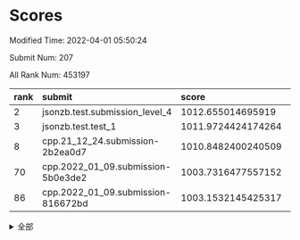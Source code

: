 # Scores

Modified Time: 2022-04-01 05:50:24

Submit Num: 207

All Rank Num: 453197

| rank |               submit               |       score        |       sigma        | pk_num |
| :--- | :--------------------------------- | :----------------- | :----------------- | :----- |
| 2    | jsonzb.test.submission_level_4     | 1012.655014695919  | 0.7999297589281531 | 8759   |
| 3    | jsonzb.test.test_1                 | 1011.9724424174264 | 0.7808958321927075 | 8760   |
| 8    | cpp.21_12_24.submission-2b2ea0d7   | 1010.8482400240509 | 0.7998173609328928 | 8761   |
| 70   | cpp.2022_01_09.submission-5b0e3de2 | 1003.7316477557152 | 0.7053116488583854 | 8756   |
| 86   | cpp.2022_01_09.submission-816672bd | 1003.1532145425317 | 0.700162297033831  | 8755   |


<details>
<summary>全部</summary>

| rank |                 submit                 |       score        |       sigma        | pk_num |
| :--- | :------------------------------------- | :----------------- | :----------------- | :----- |
| 1    | gobigger.level_3.submission_level_3_19 | 1012.8985502906384 | 0.7894509756491519 | 8753   |
| 2    | jsonzb.test.submission_level_4         | 1012.655014695919  | 0.7999297589281531 | 8759   |
| 3    | jsonzb.test.test_1                     | 1011.9724424174264 | 0.7808958321927075 | 8760   |
| 4    | gobigger.level_3.submission_level_3_26 | 1011.9626264066484 | 0.767143940597735  | 8759   |
| 5    | gobigger.level_3.submission_level_3_16 | 1011.6647420354428 | 0.7633304518775822 | 8754   |
| 6    | gobigger.level_3.submission_level_3_11 | 1011.1629742896289 | 0.7569347874862314 | 8758   |
| 7    | gobigger.level_3.submission_level_3_13 | 1011.0433775457976 | 0.7560198956455069 | 8758   |
| 8    | cpp.21_12_24.submission-2b2ea0d7       | 1010.8482400240509 | 0.7998173609328928 | 8761   |
| 9    | gobigger.level_3.submission_level_3_27 | 1010.808147766371  | 0.7529203586951136 | 8758   |
| 10   | gobigger.level_3.submission_level_3_36 | 1010.7898012733102 | 0.771441271608509  | 8761   |
| 11   | gobigger.level_3.submission_level_3_46 | 1010.7672471931791 | 0.7829320112449618 | 8756   |
| 12   | gobigger.level_3.submission_level_3_39 | 1010.7617834883602 | 0.7634049992355374 | 8757   |
| 13   | gobigger.level_3.submission_level_3_0  | 1010.7243804395732 | 0.7692348839684566 | 8756   |
| 14   | gobigger.level_3.submission_level_3_18 | 1010.6773375145467 | 0.7871206583449842 | 8760   |
| 15   | gobigger.level_3.submission_level_3_31 | 1010.6462348213072 | 0.7505732460412997 | 8752   |
| 16   | gobigger.level_3.submission_level_3_9  | 1010.6429766713117 | 0.7625550818052559 | 8760   |
| 17   | gobigger.level_3.submission_level_3_17 | 1010.5273613368721 | 0.7737679685682083 | 8758   |
| 18   | gobigger.level_3.submission_level_3_44 | 1010.5225409561037 | 0.7835756435039652 | 8754   |
| 19   | gobigger.level_3.submission_level_3_28 | 1010.5085679797148 | 0.7749850544868087 | 8758   |
| 20   | gobigger.level_3.submission_level_3_30 | 1010.4283188996426 | 0.7428713618828616 | 8757   |
| 21   | gobigger.level_3.submission_level_3_2  | 1010.3962263423881 | 0.7696825995283866 | 8754   |
| 22   | gobigger.level_3.submission_level_3_20 | 1010.3414205363157 | 0.7428141540584131 | 8762   |
| 23   | gobigger.level_3.submission_level_3_6  | 1010.3353746159295 | 0.7811037273611539 | 8757   |
| 24   | gobigger.level_3.submission_level_3_7  | 1010.297550380693  | 0.7600794919332259 | 8758   |
| 25   | gobigger.level_3.submission_level_3_47 | 1010.2446647073328 | 0.7593024298118134 | 8759   |
| 26   | gobigger.level_3.submission_level_3_8  | 1010.1799353718168 | 0.7542129982463237 | 8763   |
| 27   | gobigger.level_3.submission_level_3_45 | 1010.06491216339   | 0.7736064783816131 | 8758   |
| 28   | gobigger.level_3.submission_level_3_43 | 1010.0378995957492 | 0.7580265545768545 | 8755   |
| 29   | gobigger.level_3.submission_level_3_14 | 1009.9980754913803 | 0.7593481399599429 | 8757   |
| 30   | gobigger.level_3.submission_level_3_42 | 1009.9954087916328 | 0.7633893283601534 | 8756   |
| 31   | gobigger.level_3.submission_level_3_38 | 1009.9405877270617 | 0.7468918758765345 | 8758   |
| 32   | gobigger.level_3.submission_level_3_22 | 1009.8720736375935 | 0.748296775061738  | 8754   |
| 33   | gobigger.level_3.submission_level_3_21 | 1009.8060601740201 | 0.7617126544632319 | 8759   |
| 34   | gobigger.level_3.submission_level_3_37 | 1009.7533841182981 | 0.7548867356581941 | 8760   |
| 35   | gobigger.level_3.submission_level_3_35 | 1009.688429167607  | 0.7469134286415328 | 8762   |
| 36   | gobigger.level_3.submission_level_3_40 | 1009.6874420106327 | 0.7404084658728568 | 8754   |
| 37   | gobigger.level_3.submission_level_3_1  | 1009.6651091433691 | 0.7714196035917011 | 8760   |
| 38   | gobigger.level_3.submission_level_3_12 | 1009.5631033816767 | 0.7588055974699142 | 8754   |
| 39   | gobigger.level_3.submission_level_3_5  | 1009.5109295303511 | 0.7649309766537488 | 8758   |
| 40   | gobigger.level_3.submission_level_3_23 | 1009.4913872851665 | 0.7525577919437937 | 8764   |
| 41   | gobigger.level_3.submission_level_3_4  | 1009.416155399407  | 0.7430411335118423 | 8753   |
| 42   | gobigger.level_3.submission_level_3_29 | 1009.3977404705969 | 0.7442146380834751 | 8761   |
| 43   | gobigger.level_3.submission_level_3_41 | 1009.3949464924144 | 0.7575958246102442 | 8758   |
| 44   | gobigger.level_3.submission_level_3_49 | 1009.3814917380926 | 0.7409775546763648 | 8756   |
| 45   | gobigger.level_3.submission_level_3_10 | 1009.3658538298766 | 0.7538440087202328 | 8754   |
| 46   | gobigger.level_3.submission_level_3_33 | 1009.3442395355452 | 0.7726407480544237 | 8756   |
| 47   | gobigger.level_3.submission_level_3_48 | 1009.2165325113793 | 0.7542606880251933 | 8756   |
| 48   | gobigger.level_3.submission_level_3_34 | 1009.2143814646963 | 0.7619735826170834 | 8759   |
| 49   | gobigger.level_3.submission_level_3_32 | 1008.8630385057221 | 0.7561860430980089 | 8762   |
| 50   | gobigger.level_3.submission_level_3_15 | 1008.7007998520811 | 0.735026639828982  | 8754   |
| 51   | gobigger.level_3.submission_level_3_25 | 1008.6007711027313 | 0.7279628223667314 | 8758   |
| 52   | gobigger.level_3.submission_level_3_24 | 1008.4712742210886 | 0.7280872422764946 | 8751   |
| 53   | gobigger.level_3.submission_level_3_3  | 1007.8076829048459 | 0.7405115936486832 | 8760   |
| 54   | gobigger.level_1.submission_level_1_32 | 1005.046030565544  | 0.7242637777263966 | 8763   |
| 55   | gobigger.level_1.submission_level_1_22 | 1004.8280391620683 | 0.7120330166005867 | 8752   |
| 56   | gobigger.level_1.submission_level_1_37 | 1004.5610845341449 | 0.7261635817411761 | 8763   |
| 57   | gobigger.level_1.submission_level_1_21 | 1004.4491760034301 | 0.7102158975931863 | 8759   |
| 58   | gobigger.level_1.submission_level_1_0  | 1004.3980211798063 | 0.721437809881388  | 8752   |
| 59   | gobigger.level_1.submission_level_1_30 | 1004.3510334685259 | 0.6938642025734664 | 8757   |
| 60   | gobigger.level_1.submission_level_1_47 | 1004.3440056551399 | 0.7003684095643375 | 8759   |
| 61   | gobigger.level_1.submission_level_1_1  | 1004.239879235366  | 0.7183815353193704 | 8759   |
| 62   | gobigger.level_1.submission_level_1_36 | 1004.2349478497929 | 0.7177127756307967 | 8758   |
| 63   | gobigger.level_1.submission_level_1_48 | 1004.18216266012   | 0.726646343208717  | 8758   |
| 64   | gobigger.level_1.submission_level_1_42 | 1004.0305243600136 | 0.7198883396796779 | 8761   |
| 65   | gobigger.level_1.submission_level_1_38 | 1004.0254602796474 | 0.7115868821847167 | 8756   |
| 66   | gobigger.level_1.submission_level_1_44 | 1003.9552405758234 | 0.7041773469869228 | 8759   |
| 67   | gobigger.level_1.submission_level_1_31 | 1003.8766898200813 | 0.7150649286619738 | 8759   |
| 68   | gobigger.level_1.submission_level_1_46 | 1003.8299683193432 | 0.712128686476412  | 8757   |
| 69   | gobigger.level_1.submission_level_1_16 | 1003.7459881416216 | 0.7074590362533696 | 8763   |
| 70   | cpp.2022_01_09.submission-5b0e3de2     | 1003.7316477557152 | 0.7053116488583854 | 8756   |
| 71   | gobigger.level_1.submission_level_1_41 | 1003.6537786785991 | 0.7097867773562413 | 8753   |
| 72   | gobigger.level_1.submission_level_1_28 | 1003.62300945368   | 0.7181931576986811 | 8762   |
| 73   | gobigger.level_1.submission_level_1_35 | 1003.5888812112996 | 0.7138686651490191 | 8755   |
| 74   | gobigger.level_1.submission_level_1_13 | 1003.5337192448644 | 0.7105808927497183 | 8760   |
| 75   | gobigger.level_1.submission_level_1_20 | 1003.532620067132  | 0.7133344358315961 | 8762   |
| 76   | gobigger.level_1.submission_level_1_7  | 1003.4708667910136 | 0.7058800561841871 | 8753   |
| 77   | gobigger.level_1.submission_level_1_12 | 1003.4629274540899 | 0.7103642040667378 | 8755   |
| 78   | gobigger.level_1.submission_level_1_5  | 1003.4321864702687 | 0.7120095168020721 | 8753   |
| 79   | gobigger.level_1.submission_level_1_26 | 1003.3692145962663 | 0.7233153299102331 | 8761   |
| 80   | gobigger.level_1.submission_level_1_15 | 1003.3589067889033 | 0.7292121751454843 | 8762   |
| 81   | gobigger.level_1.submission_level_1_29 | 1003.3470890972349 | 0.7204507920532309 | 8759   |
| 82   | gobigger.level_1.submission_level_1_18 | 1003.3416306503468 | 0.7061060493103811 | 8757   |
| 83   | gobigger.level_1.submission_level_1_49 | 1003.3327915058015 | 0.7223738672197988 | 8761   |
| 84   | gobigger.level_1.submission_level_1_39 | 1003.3273388103678 | 0.718208944615567  | 8762   |
| 85   | gobigger.level_1.submission_level_1_40 | 1003.2777008078941 | 0.7283372260989486 | 8759   |
| 86   | cpp.2022_01_09.submission-816672bd     | 1003.1532145425317 | 0.700162297033831  | 8755   |
| 87   | gobigger.level_1.submission_level_1_43 | 1003.1388792751777 | 0.709991270511105  | 8760   |
| 88   | gobigger.level_1.submission_level_1_34 | 1003.0864198719321 | 0.7093697445661178 | 8759   |
| 89   | gobigger.level_1.submission_level_1_33 | 1002.9933258744104 | 0.7121665434859833 | 8757   |
| 90   | gobigger.level_1.submission_level_1_25 | 1002.8812965318925 | 0.7218693224376963 | 8756   |
| 91   | gobigger.level_1.submission_level_1_14 | 1002.8195751042628 | 0.7061588631876936 | 8756   |
| 92   | gobigger.level_1.submission_level_1_24 | 1002.8029168620666 | 0.7232219899939692 | 8759   |
| 93   | gobigger.level_1.submission_level_1_2  | 1002.7904367012919 | 0.712525271832442  | 8757   |
| 94   | gobigger.level_1.submission_level_1_4  | 1002.7529547175994 | 0.709162403778874  | 8756   |
| 95   | gobigger.level_1.submission_level_1_45 | 1002.7391429981184 | 0.7138725051877992 | 8761   |
| 96   | gobigger.level_1.submission_level_1_6  | 1002.6949250445745 | 0.7028554375024697 | 8755   |
| 97   | gobigger.level_1.submission_level_1_10 | 1002.6857813346204 | 0.7107674039094962 | 8754   |
| 98   | gobigger.level_1.submission_level_1_9  | 1002.6739667046005 | 0.7167645081066156 | 8755   |
| 99   | gobigger.level_1.submission_level_1_11 | 1002.5933231837391 | 0.7085170196830398 | 8754   |
| 100  | gobigger.level_1.submission_level_1_8  | 1002.530861396175  | 0.7157225869028322 | 8760   |
| 101  | gobigger.level_1.submission_level_1_3  | 1002.5032995698213 | 0.7011853806420889 | 8753   |
| 102  | gobigger.level_1.submission_level_1_17 | 1002.4224761440034 | 0.7228670766695082 | 8757   |
| 103  | gobigger.level_1.submission_level_1_27 | 1002.29576259499   | 0.722595441826172  | 8761   |
| 104  | gobigger.level_1.submission_level_1_19 | 1002.172052857856  | 0.7170017753680868 | 8760   |
| 105  | gobigger.level_1.submission_level_1_23 | 1001.8193218380139 | 0.7066772439025298 | 8760   |
| 106  | gobigger.random.submission_random_22   | 997.0135636910247  | 0.6993697129762662 | 8756   |
| 107  | gobigger.random.submission_random_11   | 996.9746004242637  | 0.7068398932541217 | 8764   |
| 108  | gobigger.random.submission_random_39   | 996.8335495187148  | 0.6977655855220355 | 8755   |
| 109  | gobigger.random.submission_random_48   | 996.7279220340549  | 0.7153858191881874 | 8757   |
| 110  | gobigger.random.submission_random_34   | 996.684511315724   | 0.7069515840314631 | 8756   |
| 111  | gobigger.random.submission_random_32   | 996.6296356853612  | 0.7173499642838532 | 8761   |
| 112  | gobigger.random.submission_random_21   | 996.6054787826372  | 0.7261025205608005 | 8757   |
| 113  | gobigger.random.submission_random_28   | 996.5879367218612  | 0.7137217584723172 | 8753   |
| 114  | gobigger.random.submission_random_0    | 996.5313858940887  | 0.7133612918135755 | 8759   |
| 115  | gobigger.random.submission_random_7    | 996.4146686950387  | 0.7123229257187877 | 8755   |
| 116  | gobigger.random.submission_random_38   | 996.398758231802   | 0.6984947013538804 | 8761   |
| 117  | gobigger.random.submission_random_23   | 996.3903011221132  | 0.7135084143356311 | 8759   |
| 118  | gobigger.random.submission_random_20   | 996.3411935870081  | 0.7051527741209151 | 8757   |
| 119  | gobigger.random.submission_random_13   | 996.3042884459188  | 0.7185400560153314 | 8760   |
| 120  | gobigger.random.submission_random_42   | 996.268377547961   | 0.7097585188525221 | 8754   |
| 121  | gobigger.random.submission_random_2    | 996.2281229466685  | 0.707791317524247  | 8756   |
| 122  | gobigger.random.submission_random_46   | 996.178444643777   | 0.703564253020127  | 8755   |
| 123  | gobigger.random.submission_random_36   | 996.1250082555061  | 0.7107281828744165 | 8752   |
| 124  | gobigger.random.submission_random_17   | 996.0581056045995  | 0.712997061476054  | 8757   |
| 125  | gobigger.random.submission_random_26   | 996.056960034624   | 0.7095804981797249 | 8762   |
| 126  | gobigger.random.submission_random_5    | 996.05557303633    | 0.7079979697101689 | 8754   |
| 127  | gobigger.random.submission_random_18   | 995.9874248256417  | 0.7231391966098301 | 8760   |
| 128  | gobigger.random.submission_random_41   | 995.9791621810991  | 0.7101012164944034 | 8756   |
| 129  | gobigger.random.submission_random_35   | 995.9459805390356  | 0.7157877491285073 | 8755   |
| 130  | gobigger.random.submission_random_12   | 995.9336261147942  | 0.7194368753433965 | 8757   |
| 131  | gobigger.random.submission_random_45   | 995.9153495022116  | 0.7150197487185929 | 8759   |
| 132  | gobigger.random.submission_random_29   | 995.907929236995   | 0.7169178543851147 | 8758   |
| 133  | gobigger.random.submission_random_19   | 995.8930131717009  | 0.7145312513560227 | 8759   |
| 134  | gobigger.random.submission_random_6    | 995.8647618713958  | 0.7002588262368746 | 8758   |
| 135  | gobigger.random.submission_random_33   | 995.8133689214692  | 0.711336246873132  | 8757   |
| 136  | gobigger.random.submission_random_47   | 995.7482486830324  | 0.7181889662692432 | 8764   |
| 137  | gobigger.random.submission_random_37   | 995.6746859565402  | 0.7203909112962072 | 8759   |
| 138  | gobigger.random.submission_random_30   | 995.6077820453459  | 0.7090922587566754 | 8754   |
| 139  | gobigger.random.submission_random_14   | 995.5848382299071  | 0.7059296269712809 | 8750   |
| 140  | gobigger.random.submission_random_24   | 995.5773681211999  | 0.7154116028239283 | 8764   |
| 141  | gobigger.random.submission_random_40   | 995.5532328249603  | 0.7176470541783206 | 8750   |
| 142  | gobigger.random.submission_random_31   | 995.5467773533884  | 0.6988095199449411 | 8759   |
| 143  | gobigger.random.submission_random_44   | 995.5283151010228  | 0.6981762672533421 | 8756   |
| 144  | gobigger.random.submission_random_49   | 995.4890767324571  | 0.7073922214843105 | 8757   |
| 145  | gobigger.random.submission_random_16   | 995.4599391397534  | 0.7150827528873084 | 8758   |
| 146  | gobigger.random.submission_random_43   | 995.4189566305128  | 0.7171468404751935 | 8757   |
| 147  | gobigger.random.submission_random_3    | 995.4037880365695  | 0.7356970860867994 | 8762   |
| 148  | gobigger.random.submission_random_9    | 995.3997640214632  | 0.7123973734988058 | 8761   |
| 149  | gobigger.random.submission_random_10   | 995.313985770842   | 0.7012496119990369 | 8762   |
| 150  | gobigger.random.submission_random_4    | 995.2884189864608  | 0.7145562829823707 | 8754   |
| 151  | gobigger.random.submission_random_25   | 995.273949878026   | 0.7166053626143505 | 8756   |
| 152  | gobigger.random.submission_random_1    | 995.202866930953   | 0.719530049169018  | 8754   |
| 153  | gobigger.random.submission_random_8    | 995.0664965694973  | 0.7062379040129789 | 8762   |
| 154  | gobigger.level_2.submission_level_2_48 | 994.8460694924908  | 0.7281976270224622 | 8753   |
| 155  | gobigger.level_2.submission_level_2_21 | 994.7872037789914  | 0.7298758897093377 | 8757   |
| 156  | gobigger.random.submission_random_27   | 994.5230301451548  | 0.7209739929440713 | 8754   |
| 157  | gobigger.random.submission_random_15   | 994.2721425813901  | 0.7156965472261213 | 8755   |
| 158  | gobigger.level_2.submission_level_2_20 | 994.2253565243412  | 0.7186340781651626 | 8759   |
| 159  | gobigger.level_2.submission_level_2_45 | 993.718089557776   | 0.7376363477076473 | 8759   |
| 160  | gobigger.level_2.submission_level_2_27 | 993.6437382136917  | 0.747001361735417  | 8757   |
| 161  | gobigger.level_2.submission_level_2_30 | 993.3935684323001  | 0.7479708361339729 | 8756   |
| 162  | gobigger.level_2.submission_level_2_47 | 993.3870738678455  | 0.7342666551802226 | 8760   |
| 163  | gobigger.level_2.submission_level_2_39 | 993.3090141442806  | 0.7309079038007953 | 8759   |
| 164  | gobigger.level_2.submission_level_2_14 | 993.2481779098139  | 0.7492943575264159 | 8754   |
| 165  | gobigger.level_2.submission_level_2_11 | 992.9831307793015  | 0.7351129426376726 | 8755   |
| 166  | gobigger.level_2.submission_level_2_16 | 992.93805306697    | 0.7485489673288059 | 8761   |
| 167  | gobigger.level_2.submission_level_2_13 | 992.900228778789   | 0.7299262668808073 | 8755   |
| 168  | gobigger.level_2.submission_level_2_35 | 992.8670916978999  | 0.7355792951196556 | 8755   |
| 169  | gobigger.level_2.submission_level_2_38 | 992.8669437138138  | 0.7477682971644517 | 8753   |
| 170  | gobigger.level_2.submission_level_2_42 | 992.7807072083401  | 0.7597693694966372 | 8757   |
| 171  | gobigger.level_2.submission_level_2_2  | 992.7478520576665  | 0.731638014352233  | 8761   |
| 172  | gobigger.level_2.submission_level_2_26 | 992.7122035663582  | 0.7354170110917485 | 8758   |
| 173  | gobigger.level_2.submission_level_2_22 | 992.6283976495951  | 0.7474903255795843 | 8759   |
| 174  | gobigger.level_2.submission_level_2_19 | 992.5942150248065  | 0.7613302656756822 | 8759   |
| 175  | gobigger.level_2.submission_level_2_15 | 992.519979423559   | 0.7398079823934797 | 8759   |
| 176  | gobigger.level_2.submission_level_2_31 | 992.4904228935327  | 0.7454166005061116 | 8755   |
| 177  | gobigger.level_2.submission_level_2_1  | 992.4318222134455  | 0.7359168966826652 | 8759   |
| 178  | gobigger.level_2.submission_level_2_36 | 992.3709249113392  | 0.7436209980747971 | 8759   |
| 179  | gobigger.level_2.submission_level_2_8  | 992.2505179584113  | 0.7434983314644616 | 8751   |
| 180  | gobigger.level_2.submission_level_2_46 | 992.2225168361721  | 0.733001776156015  | 8753   |
| 181  | gobigger.level_2.submission_level_2_44 | 992.1411037908571  | 0.7661537666598803 | 8753   |
| 182  | gobigger.level_2.submission_level_2_6  | 992.0826715584132  | 0.7512506305774543 | 8758   |
| 183  | gobigger.level_2.submission_level_2_37 | 992.0548904762722  | 0.7586825598722743 | 8755   |
| 184  | gobigger.level_2.submission_level_2_43 | 991.8735953641933  | 0.7447978781423044 | 8754   |
| 185  | gobigger.level_2.submission_level_2_28 | 991.8473076768893  | 0.7377737413296572 | 8753   |
| 186  | gobigger.level_2.submission_level_2_17 | 991.8369012488699  | 0.7455454464533702 | 8752   |
| 187  | gobigger.level_2.submission_level_2_40 | 991.7878378619838  | 0.741707146402306  | 8760   |
| 188  | gobigger.level_2.submission_level_2_24 | 991.7285606625647  | 0.7512578028019371 | 8761   |
| 189  | gobigger.level_2.submission_level_2_25 | 991.6756342949587  | 0.7357368781789799 | 8754   |
| 190  | gobigger.level_2.submission_level_2_7  | 991.6589533400274  | 0.7353524230276001 | 8758   |
| 191  | gobigger.level_2.submission_level_2_10 | 991.6009948781024  | 0.7526967659630495 | 8759   |
| 192  | gobigger.level_2.submission_level_2_18 | 991.5303645840961  | 0.7448655171051697 | 8759   |
| 193  | gobigger.level_2.submission_level_2_34 | 991.4761427445551  | 0.7440981995759238 | 8759   |
| 194  | gobigger.level_2.submission_level_2_23 | 991.3814166775761  | 0.7441352595263319 | 8757   |
| 195  | gobigger.level_2.submission_level_2_4  | 991.0738928512893  | 0.7579376629536425 | 8754   |
| 196  | gobigger.level_2.submission_level_2_29 | 991.0519470754319  | 0.7609161027014958 | 8759   |
| 197  | gobigger.level_2.submission_level_2_5  | 991.0256958824962  | 0.7727468774808932 | 8752   |
| 198  | gobigger.level_2.submission_level_2_49 | 991.006802964026   | 0.7650838743359093 | 8761   |
| 199  | gobigger.level_2.submission_level_2_3  | 990.8031144245608  | 0.7300760158978107 | 8757   |
| 200  | gobigger.level_2.submission_level_2_41 | 990.740446499101   | 0.7710827315551894 | 8760   |
| 201  | gobigger.level_2.submission_level_2_32 | 990.7167069910032  | 0.7633377862780288 | 8756   |
| 202  | gobigger.level_2.submission_level_2_12 | 990.6237355317404  | 0.7773347637283265 | 8765   |
| 203  | gobigger.level_2.submission_level_2_33 | 990.58566701888    | 0.7662884254459185 | 8754   |
| 204  | gobigger.level_2.submission_level_2_0  | 990.5853039571516  | 0.7531413903864614 | 8755   |
| 205  | gobigger.level_2.submission_level_2_9  | 990.0320179535804  | 0.7845210634381674 | 8758   |
| 206  | gobigger.none.submission_none_0        | 976.9038597106332  | 1.3441016579661993 | 8758   |
| 207  | gobigger.none.submission_none_1        | 975.1145449763185  | 1.6255033346381405 | 8761   |

</details>